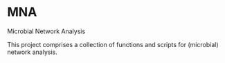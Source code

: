# MNA
Microbial Network Analysis 

This project comprises a collection of functions and scripts for (microbial) network analysis.  


